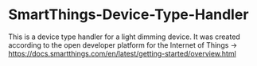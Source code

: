 # SmartThings-Device-Type-Handler
This is a device type handler for a light dimming device. 
It was created according to the open developer platform for the Internet of Things -> https://docs.smartthings.com/en/latest/getting-started/overview.html
